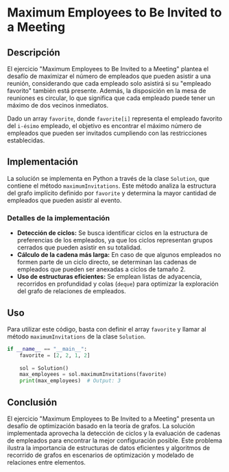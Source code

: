 # Maximum Employees to Be Invited to a Meeting

## Descripción

El ejercicio "Maximum Employees to Be Invited to a Meeting" plantea el desafío de maximizar el número de empleados que pueden asistir a una reunión, considerando que cada empleado solo asistirá si su "empleado favorito" también está presente. Además, la disposición en la mesa de reuniones es circular, lo que significa que cada empleado puede tener un máximo de dos vecinos inmediatos.

Dado un array `favorite`, donde `favorite[i]` representa el empleado favorito del `i-ésimo` empleado, el objetivo es encontrar el máximo número de empleados que pueden ser invitados cumpliendo con las restricciones establecidas.

## Implementación

La solución se implementa en Python a través de la clase `Solution`, que contiene el método `maximumInvitations`. Este método analiza la estructura del grafo implícito definido por `favorite` y determina la mayor cantidad de empleados que pueden asistir al evento.

### Detalles de la implementación

- **Detección de ciclos:** Se busca identificar ciclos en la estructura de preferencias de los empleados, ya que los ciclos representan grupos cerrados que pueden asistir en su totalidad.
- **Cálculo de la cadena más larga:** En caso de que algunos empleados no formen parte de un ciclo directo, se determinan las cadenas de empleados que pueden ser anexadas a ciclos de tamaño 2.
- **Uso de estructuras eficientes:** Se emplean listas de adyacencia, recorridos en profundidad y colas (`deque`) para optimizar la exploración del grafo de relaciones de empleados.

## Uso

Para utilizar este código, basta con definir el array `favorite` y llamar al método `maximumInvitations` de la clase `Solution`.

```python
if __name__ == "__main__":
    favorite = [2, 2, 1, 2]
    
    sol = Solution()
    max_employees = sol.maximumInvitations(favorite)
    print(max_employees)  # Output: 3
```

## Conclusión

El ejercicio "Maximum Employees to Be Invited to a Meeting" presenta un desafío de optimización basado en la teoría de grafos. La solución implementada aprovecha la detección de ciclos y la evaluación de cadenas de empleados para encontrar la mejor configuración posible. Este problema ilustra la importancia de estructuras de datos eficientes y algoritmos de recorrido de grafos en escenarios de optimización y modelado de relaciones entre elementos.
